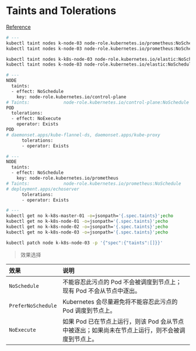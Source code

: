 # Taints and Tolerations

[Reference](https://kubernetes.io/zh-cn/docs/concepts/scheduling-eviction/taint-and-toleration/)

```bash
# --- 
kubectl taint nodes k-node-03 node-role.kubernetes.io/prometheus:NoSchedule
kubectl taint nodes k-node-03 node-role.kubernetes.io/prometheus:NoSchedule-

kubectl taint nodes k-k8s-node-03 node-role.kubernetes.io/elastic:NoSchedule
kubectl taint nodes k-node-03 node-role.kubernetes.io/elastic:NoSchedule-

# --- 
NODE
  taints:
  - effect: NoSchedule
    key: node-role.kubernetes.io/control-plane
# Taints:             node-role.kubernetes.io/control-plane:NoSchedule
POD
  tolerations:
  - effect: NoExecute
    operator: Exists
POD
# daemonset.apps/kube-flannel-ds, daemonset.apps/kube-proxy
      tolerations:
      - operator: Exists

# --- 
NODE
  taints:
  - effect: NoSchedule
    key: node-role.kubernetes.io/prometheus
# Taints:             node-role.kubernetes.io/prometheus:NoSchedule
# deployment.apps/echoserver
      tolerations:
      - operator: Exists

# --- 
kubectl get no k-k8s-master-01 -o=jsonpath='{.spec.taints}';echo
kubectl get no k-k8s-node-01 -o=jsonpath='{.spec.taints}';echo
kubectl get no k-k8s-node-02 -o=jsonpath='{.spec.taints}';echo
kubectl get no k-k8s-node-03 -o=jsonpath='{.spec.taints}';echo

kubectl patch node k-k8s-node-03 -p '{"spec":{"taints":[]}}'

```

> 效果选择

| 效果               | 说明                                                         |
| :----------------- | :----------------------------------------------------------- |
| `NoSchedule`       | 不能容忍此污点的 Pod 不会被调度到节点上；现有 Pod 不会从节点中逐出。 |
| `PreferNoSchedule` | Kubernetes 会尽量避免将不能容忍此污点的 Pod 调度到节点上。   |
| `NoExecute`        | 如果 Pod 已在节点上运行，则该 Pod 会从节点中被逐出；如果尚未在节点上运行，则不会被调度到节点上。 |